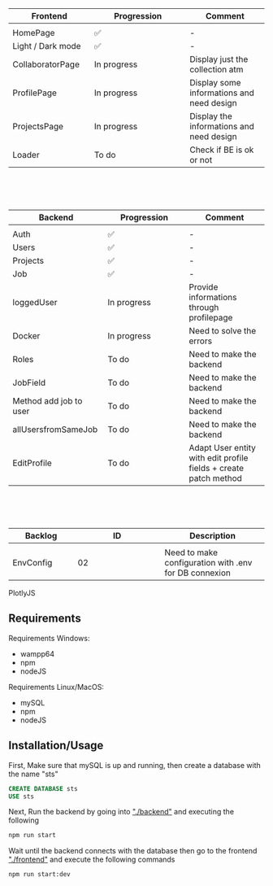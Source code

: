 Frontend       | Progression | Comment
-------------  | ----------- | ------------------------------------------------------------
<img width=200/>|<img width=500/>
HomePage       | ✅          | -
Light / Dark mode   | ✅       | -
CollaboratorPage | In progress | Display just the collection atm 
ProfilePage    | In progress | Display some informations and need design 
ProjectsPage   | In progress | Display the informations and need design
Loader    | To do | Check if BE is ok or not

<br><br><br>

Backend        | Progression | Comment
-------------  | ----------- | ------------------------------------------------------------
<img width=200/>|<img width=500/>
Auth           | ✅          | -
Users          | ✅ | - 
Projects       | ✅ | -
Job            | ✅       | - 
loggedUser           | In progress          | Provide informations through profilepage
Docker         | In progress | Need to solve the errors 
Roles          | To do       | Need to make the backend 
JobField       | To do       | Need to make the backend
Method add job to user       | To do       | Need to make the backend
allUsersfromSameJob       | To do       | Need to make the backend
EditProfile       | To do       | Adapt User entity with edit profile fields + create patch method

<br><br><br>

Backlog       | ID | Description
-------------  | ----------- | ------------------------------------------------------------
<img width=200/>|<img width=500/>
EnvConfig       | 02          | Need to make configuration with .env for DB connexion  

PlotlyJS

## Requirements

Requirements Windows:
- wampp64
- npm
- nodeJS

Requirements Linux/MacOS:
- mySQL
- npm
- nodeJS

## Installation/Usage

First, Make sure that mySQL is up and running, then create a database with the name "sts"

```SQL
CREATE DATABASE sts
USE sts
```

Next, Run the backend by going into ["./backend"](./backend) and executing the following

```sh
npm run start
```

Wait until the backend connects with the database then go to the frontend ["./frontend"](./frontend)
and execute the following commands

```sh
npm run start:dev
```
